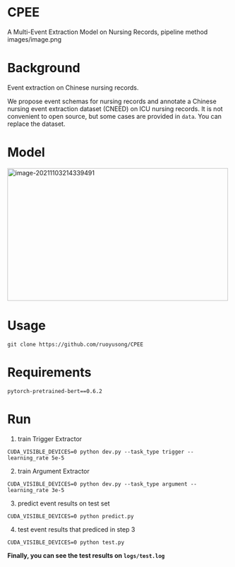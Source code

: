 # CPEE
A Multi-Event Extraction Model on Nursing Records, pipeline method
images/image.png

# Background

Event extraction on Chinese nursing records.

We propose event schemas for nursing records and annotate a Chinese nursing event extraction dataset (CNEED) on ICU nursing records.  It is not convenient to open source, but some cases are provided in `data`. You can replace the dataset.

# Model
<img src="https://gitee.com/songruoyu/pic-bed/raw/master/img/202111032143539.png" alt="image-20211103214339491" width="500" height="300" />

# Usage

```
git clone https://github.com/ruoyusong/CPEE
```

# Requirements

```
pytorch-pretrained-bert==0.6.2
```

# Run

1. train Trigger Extractor

```
CUDA_VISIBLE_DEVICES=0 python dev.py --task_type trigger --learning_rate 5e-5
```

2. train Argument Extractor

```
CUDA_VISIBLE_DEVICES=0 python dev.py --task_type argument --learning_rate 3e-5
```

3. predict event results on test set

```
CUDA_VISIBLE_DEVICES=0 python predict.py
```

4. test event results that prediced in step 3

```
CUDA_VISIBLE_DEVICES=0 python test.py
```

**Finally, you can see the test results on `logs/test.log`**
